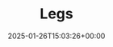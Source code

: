 ---
title: Legs
id: 5e85acac-56e0-4afd-b6c6-6ff8ed00caec
date: 2025-01-26T15:03:26+00:00
tags: []
type: 'hevy'
totalWeightInKg: 7,977.784,742,948,898kg
duration: 45 min
# Disable SEO for this post
outputs: ["HTML"]
robots: "noindex, nofollow"
---